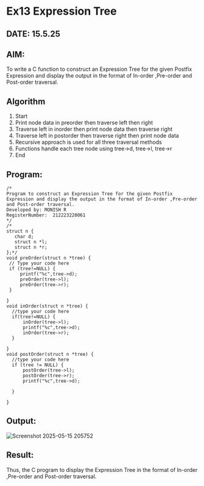 # Ex13 Expression Tree
## DATE: 15.5.25
## AIM:
To write a C function to construct an Expression Tree for the given Postfix Expression and display the output in the format of In-order ,Pre-order and Post-order traversal.

## Algorithm
1. Start 
2. Print node data in preorder then traverse left then right 
3. Traverse left in inorder then print node data then traverse right 
4. Traverse left in postorder then traverse right then print node data 
5. Recursive approach is used for all three traversal methods 
6. Functions handle each tree node using tree->d, tree->l, tree->r 
7. End    

## Program:
```
/*
Program to construct an Expression Tree for the given Postfix Expression and display the output in the format of In-order ,Pre-order and Post-order traversal.
Developed by: MONISH R
RegisterNumber:  212223220061
*/
/*
struct n {
   char d;
   struct n *l;
   struct n *r;
};*/
void preOrder(struct n *tree) {
 // Type your code here
 if (tree!=NULL) {
     printf("%c",tree->d);
     preOrder(tree->l);
     preOrder(tree->r);
 }
   
}
void inOrder(struct n *tree) {
  //type your code here
  if(tree!=NULL) {
      inOrder(tree->l);
      printf("%c",tree->d);
      inOrder(tree->r);
  }
   
}
void postOrder(struct n *tree) {
  //type your code here 
  if (tree != NULL) {
      postOrder(tree->l);
      postOrder(tree->r);
      printf("%c",tree->d);
      
  }
  
}
```

## Output:

![Screenshot 2025-05-15 205752](https://github.com/user-attachments/assets/61bce1f7-f969-498f-9719-3293fb0ca20b)


## Result:
Thus, the C program to display the Expression Tree in the format of In-order ,Pre-order and Post-order traversal.
